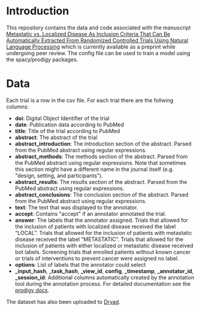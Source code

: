 # Introduction
This repository contains the data and code associated with the manuscript [Metastatic vs. Localized Disease As Inclusion Criteria That Can Be Automatically Extracted From Randomized Controlled Trials Using Natural Language Processing](https://www.medrxiv.org/content/10.1101/2024.06.17.24309020v1) which is currently available as a preprint while undergoing peer review.
The config file can be used to train a model using the spacy/prodigy packages. 

# Data


Each trial is a row in the csv file. For each trial there are the follwing columns:
- __doi__: Digital Object Identifier of the trial
- __date__: Publication data according to PubMed
- __title__: Title of the trial according to PubMed
- __abstract__: The abstract of the trial
- __abstract_introduction__: The introduction section of the abstract. Parsed from the PubMed abstract using regular expressions.
- __abstract_methods__: The methods section of the abstract. Parsed from the PubMed abstract using regular expressions. Note that sometimes this section might have a different name in the journal itself (e.g. "design, setting, and participants").
- __abstract_results__: The results section of the abstract. Parsed from the PubMed abstract using regular expressions.
- __abstract_conclusions__: The conclusion section of the abstract. Parsed from the PubMed abstract using regular expressions.
- __text__: The text that was displayed to the annotator.
- __accept__: Contains "accept" if an annotator annotated the trial.
- __answer__: The labels that the annotator assigned. Trials that allowed for the inclusion of patients with localized disease received the label “LOCAL”. Trials that allowed for the inclusion of patients with metastatic disease received the label “METASTATIC”. Trials that allowed for the inclusion of patients with either localized or metastatic disease received bot labels. Screening trials that enrolled patients without known cancer or trials of interventions to prevent cancer were assigned no label.
- __options__: List of labels that the annotator could select
- **_input_hash**, **_task_hash**, **_view_id**, **config**, **_timestamp**, **_annotator_id**, **_session_id**: Additional columns automatically created by the annotation tool during the annotation process. For detailed documentation see the [prodigy docs](https://prodi.gy/docs/api-components).

The dataset has also been uploaded to [Dryad](https://datadryad.org/stash/dataset/doi:10.5061/dryad.g4f4qrfzn).
